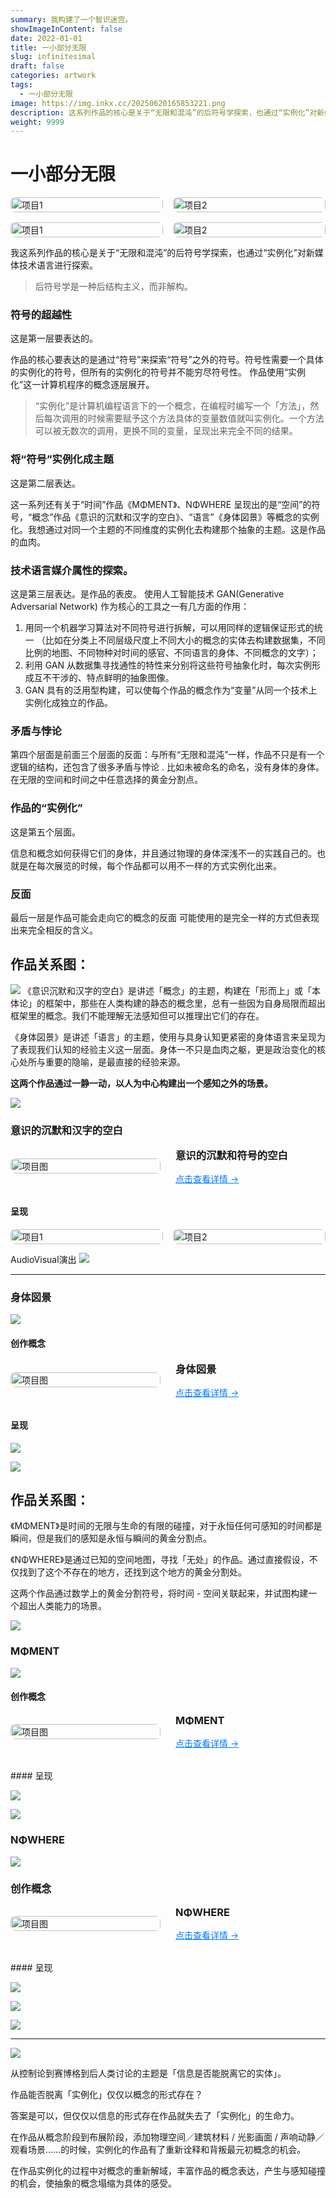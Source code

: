 ```yaml
---
summary: 我构建了一个智识迷宫。
showImageInContent: false
date: 2022-01-01
title: 一小部分无限
slug: infinitesimal
draft: false
categories: artwork
tags:
  - 一小部分无限
image: https://img.inkx.cc/20250620165853221.png
description: 这系列作品的核心是关于“无限和混沌”的后符号学探索，也通过“实例化”对新媒体技术语言进行探索。
weight: 9999
---
```

# 一小部分无限

<div style="display: grid; grid-template-columns: 1fr 1fr; gap: 16px;">
  <a href="/artwork/beyond-silence-blank">
    <img src="https://img.inkx.cc/20250706001025935.jpg" alt="项目1" style="width:100%; border-radius:8px;" />
  </a>
  <a href="/artwork/bodyscape">
    <img src="https://img.inkx.cc/20250620165853229.png" alt="项目2" style="width:100%; border-radius:8px;" />
  </a>
    <a href="/artwork/moment">
    <img src="https://img.inkx.cc/20250620170124976.png" alt="项目1" style="width:100%; border-radius:8px;" />
  </a>
  <a href="/artwork/nowhere">
    <img src="https://img.inkx.cc/20250620170527439.png" alt="项目2" style="width:100%; border-radius:8px;" />
  </a>
</div>

我这系列作品的核心是关于“无限和混沌”的后符号学探索，也通过“实例化”对新媒体技术语言进行探索。
>后符号学是一种后结构主义，而非解构。
### 符号的超越性
这是第一层要表达的。

作品的核心要表达的是通过“符号”来探索“符号”之外的符号。符号性需要一个具体的实例化的符号，但所有的实例化的符号并不能穷尽符号性。
作品使用“实例化”这一计算机程序的概念逐层展开。

>“实例化”是计算机编程语言下的一个概念，在编程时编写一个「方法」，然后每次调用的时候需要赋予这个方法具体的变量数值就叫实例化。一个方法可以被无数次的调用，更换不同的变量，呈现出来完全不同的结果。

### 将“符号”实例化成主题
这是第二层表达。

这一系列还有关于“时间”作品《MΦMENT》、NΦWHERE 呈现出的是“空间”的符号，“概念”作品《意识的沉默和汉字的空白》、“语言”《身体図景》等概念的实例化。我想通过对同一个主题的不同维度的实例化去构建那个抽象的主题。这是作品的血肉。

### 技术语言媒介属性的探索。
这是第三层表达。是作品的表皮。
使用人工智能技术 GAN(Generative Adversarial Network) 作为核心的工具之一有几方面的作用：
1. 用同一个机器学习算法对不同符号进行拆解，可以用同样的逻辑保证形式的统一
（比如在分类上不同层级尺度上不同大小的概念的实体去构建数据集，不同比例的地图、不同物种对时间的感官、不同语言的身体、不同概念的文字）；
2. 利用 GAN 从数据集寻找通性的特性来分别将这些符号抽象化时，每次实例形成互不干涉的、特点鲜明的抽象图像。
3. GAN 具有的泛用型构建，可以使每个作品的概念作为“变量”从同一个技术上实例化成独立的作品。

### 矛盾与悖论
第四个层面是前面三个层面的反面：与所有“无限和混沌”一样，作品不只是有一个逻辑的结构，还包含了很多矛盾与悖论 .
比如未被命名的命名，没有身体的身体。
在无限的空间和时间之中任意选择的黄金分割点。

### 作品的“实例化”
这是第五个层面。

信息和概念如何获得它们的身体，并且通过物理的身体深浅不一的实践自己的。也就是在每次展览的时候，每个作品都可以用不一样的方式实例化出来。

### 反面
最后一层是作品可能会走向它的概念的反面
可能使用的是完全一样的方式但表现出来完全相反的含义。


## 作品关系图：

![](https://img.inkx.cc/20250620165853221.png)
《意识沉默和汉字的空白》是讲述「概念」的主题，构建在「形而上」或「本体论」的框架中，那些在人类构建的静态的概念里，总有一些因为自身局限而超出框架里的概念。我们不能理解无法感知但可以推理出它们的存在。

《身体図景》是讲述「语言」的主题，使用与具身认知更紧密的身体语言来呈现为了表现我们认知的经验主义这一层面。身体一不只是血肉之躯，更是政治变化的核心处所与重要的隐喻，是最直接的经验来源。

**这两个作品通过一静一动，以人为中心构建出一个感知之外的场景。**

![](https://img.inkx.cc/20250620165853222.png)

### 意识的沉默和汉字的空白
<div style="display: flex; gap: 24px; align-items: center; margin-bottom: 32px;">
  <a href="/artwork/beyond-silence-blank" style="flex: 1;">
    <img src="https://img.inkx.cc/20250706001025935.jpg" alt="项目图" style="width:100%; border-radius:8px;" />
  </a>
  <div style="flex: 1;">
    <h3 style="margin-top: 0;">意识的沉默和符号的空白</h3>
    <p style="margin: 0 0 12px;"></p>
    <a href="/artwork/beyond-silence-blank" style="color: #007BFF; text-decoration: underline;">点击查看详情 →</a>
  </div>
</div>

#### 呈现
<div style="display: grid; grid-template-columns: 1fr 1fr; gap: 16px;">
  <a href="/artwork/beyond-silence-blank">
    <img src="https://img.inkx.cc/20250620165853226.png" alt="项目1" style="width:100%; border-radius:8px;" />
  </a>
  <a href="/artwork/beyond-silence-blank">
    <img src="https://img.inkx.cc/20250620165853227.png" alt="项目2" style="width:100%; border-radius:8px;" />
  </a>
</div>

AudioVisual演出
![](https://img.inkx.cc/20250620165853228.png)


---

### 身体図景
![](https://img.inkx.cc/20250620165853229.png)
#### 创作概念

<div style="display: flex; gap: 24px; align-items: center; margin-bottom: 32px;">
  <a href="/project1" style="flex: 1;">
    <img src="https://img.inkx.cc/20250620165853229.png" alt="项目图" style="width:100%; border-radius:8px;" />
  </a>
  <div style="flex: 1;">
    <h3 style="margin-top: 0;">身体図景</h3>
    <p style="margin: 0 0 12px;"></p>
    <a href="/artwork/bodyscape" style="color: #007BFF; text-decoration: underline;">点击查看详情 →</a>
  </div>
</div>

#### 呈现
![](https://img.inkx.cc/20250620165853233.png)

![](https://img.inkx.cc/20250620165853235.png)




## 作品关系图：
《MΦMENT》是时间的无限与生命的有限的碰撞，对于永恒任何可感知的时间都是瞬间，但是我们的感知是永恒与瞬间的黄金分割点。

《NΦWHERE》是通过已知的空间地图，寻找「无处」的作品。通过直接假设，不仅找到了这个不存在的地方，还找到这个地方的黄金分割处。

这两个作品通过数学上的黄金分割符号，将时间 - 空间关联起来，并试图构建一个超出人类能力的场景。


![](https://img.inkx.cc/20250620165853234.png)

### MΦMENT
![](https://img.inkx.cc/20250620170124976.png)

#### 创作概念
<div style="display: flex; gap: 24px; align-items: center; margin-bottom: 32px;">
  <a href="/project1" style="flex: 1;">
    <img src="https://img.inkx.cc/20250620170124976.png" alt="项目图" style="width:100%; border-radius:8px;" />
  </a>
  <div style="flex: 1;">
    <h3 style="margin-top: 0;">MΦMENT </h3>
    <p style="margin: 0 0 12px;"></p>
    <a href="/artwork/moment" style="color: #007BFF; text-decoration: underline;">点击查看详情 →</a>
  </div>
</div>
#### 呈现

![](https://img.inkx.cc/20250620170404562.png)

![](https://img.inkx.cc/20250620170434685.png)


### NΦWHERE
![](https://img.inkx.cc/20250620170527439.png)

### 创作概念
<div style="display: flex; gap: 24px; align-items: center; margin-bottom: 32px;">
  <a href="/project1" style="flex: 1;">
    <img src="https://img.inkx.cc/20250620170124976.png" alt="项目图" style="width:100%; border-radius:8px;" />
  </a>
  <div style="flex: 1;">
    <h3 style="margin-top: 0;">NΦWHERE </h3>
    <p style="margin: 0 0 12px;"></p>
    <a href="/artwork/nowhere" style="color: #007BFF; text-decoration: underline;">点击查看详情 →</a>
  </div>
</div>
#### 呈现

![](https://img.inkx.cc/20250620170815740.png)

![](https://img.inkx.cc/20250620170839230.png)

![](https://img.inkx.cc/20250620170924948.png)



---



![](https://img.inkx.cc/20250620171000362.png)


从控制论到赛博格到后人类讨论的主题是「信息是否能脱离它的实体」。

作品能否脱离「实例化」仅仅以概念的形式存在？

答案是可以，但仅仅以信息的形式存在作品就失去了「实例化」的生命力。

在作品从概念阶段到布展阶段，添加物理空间／建筑材料 / 光影画面 / 声响动静／观看场景……的时候，实例化的作品有了重新诠释和背叛最元初概念的机会。

在作品实例化的过程中对概念的重新解域，丰富作品的概念表达，产生与感知碰撞的机会，使抽象的概念塌缩为具体的感受。